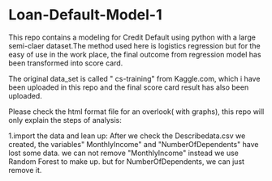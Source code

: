 # Loan-Default-Model-1
This repo contains a modeling for Credit Default using python with a large semi-claer dataset.The method used here is logistics regression but for the easy of use in the work place, the final outcome from regression model has been transformed into score card.

The original data_set is called " cs-training" from Kaggle.com, which i have been uploaded in this repo and the final score card result has also been uploaded.

Please check the html format file for an overlook( with graphs), this repo will only explain the steps of analysis: 

1.import the data and lean up: 
    After we check the Describedata.csv we created, the variables" MonthlyIncome" and "NumberOfDependents" have lost some data.
    we can not remove "MonthlyIncome" instead we use Random Forest to make up. but for NumberOfDependents, we can just remove it.
    
   
